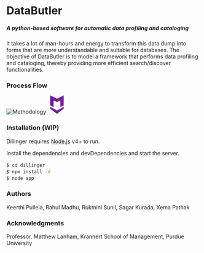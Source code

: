 # DataButler
##### A python-based software for automatic data profiling and cataloging

It takes a lot of man-hours and energy to transform this data dump into forms that are more understandable and suitable for databases. The objective of DataButler is to model a framework that performs data profiling and cataloging, thereby providing more efficient search/discover functionalities.

### Process Flow
![Methodology](https://cdn1.imggmi.com/uploads/2020/2/26/b18dac38874313c1a4959514eaf351e9-full.png)
![alt text](https://github.com/adam-p/markdown-here/raw/master/src/common/images/icon48.png "Logo Title Text 1")

### Installation (WIP)

Dillinger requires [Node.js](https://nodejs.org/) v4+ to run.

Install the dependencies and devDependencies and start the server.

```sh
$ cd dillinger
$ npm install -d
$ node app
```
### Authors
Keerthi Pullela, Rahul Madhu, Rukmini Sunil, Sagar Kurada, Xema Pathak

### Acknowledgments
Professor. Matthew Lanham, 
Krannert School of Management,
Purdue University
